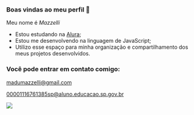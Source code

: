 ### Boas vindas ao meu perfil 💜

Meu nome é _Mazzelli_

- Estou estudando na [Alura](https://www.alura.com.br/);
- Estou me desenvolvendo na linguagem de JavaScript;
- Utilizo esse espaço para minha organização e compartilhamento dos meus projetos desenvolvidos.

### Você pode entrar em contato comigo:

madumazzelli@gmail.com

00001116761385sp@aluno.educacao.sp.gov.br

![](https://media.tenor.com/NIeSe3yBIsYAAAAM/cute-teddy-bear.gif)
